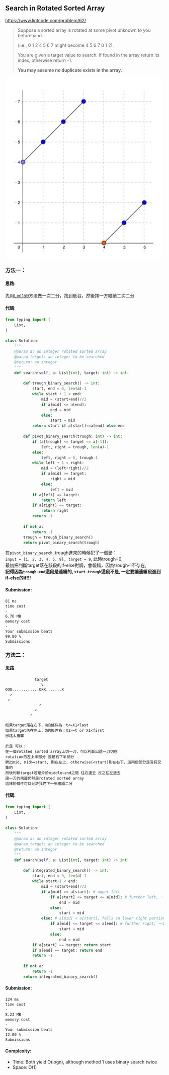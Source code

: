## Search in Rotated Sorted Array
https://www.lintcode.com/problem/62/
>Suppose a sorted array is rotated at some pivot unknown to you beforehand.
>
>(i.e., 0 1 2 4 5 6 7 might become 4 5 6 7 0 1 2).
>
>You are given a target value to search. If found in the array return its index, otherwise return -1.
>
>**You may assume no duplicate exists in the array.**

<img src="../images/62_159_Rotated-Sorted-Array.jpg" width="500px" />

### 方法一：
#### 思路:
先用[Lint159](https://github.com/chkao831/Algo_learning_notes/blob/main/BinarySearch/LintCode_159_Find-Minimum-in-Rotated-Sorted-Array.md)方法做一次二分，找到低谷，然後擇一方繼續二次二分
#### 代碼:
```python
from typing import (
    List,
)

class Solution:
    """
    @param a: an integer rotated sorted array
    @param target: an integer to be searched
    @return: an integer
    """
    def search(self, a: List[int], target: int) -> int:
        
        def trough_binary_search() -> int:
            start, end = 0, len(a)-1
            while start + 1 < end:
                mid = (start+end)//2
                if a[mid] <= a[end]:
                    end = mid
                else:
                    start = mid
            return start if a[start]<=a[end] else end

        def pivot_binary_search(trough: int) -> int:
            if (a[trough] <= target <= a[-1]):
                left, right = trough, len(a)-1
            else:
                left, right = 0, trough-1
            while left + 1 < right:
                mid = (left+right)//2
                if a[mid] >= target:
                    right = mid
                else:
                    left = mid
            if a[left] == target:
                return left
            if a[right] == target:
                return right
            return -1

        if not a: 
            return -1
        trough = trough_binary_search()
        return pivot_binary_search(trough)
```
在`pivot_binary_search`, trough進來的時候犯了一個錯：\
`input = [1, 2, 3, 4, 5, 9], target = 9`, 此時trough=0, \
最初把判斷target落在該段的if-else對調，會報錯，因為trough-1不存在, \
**記得因為`trough~end`這段是連續的, `start~trough`這段不是, 一定要讓連續段進到if-else的if!!!**
#### Submission:
```
81 ms
time cost
·
6.76 MB
memory cost
·
Your submission beats
99.80 %
Submissions
```

### 方法二：
#### 思路
```
             target
                v
OOO............OXX.......X
  ↗
 ↗
               ↗ 
             ↗
           ↗

如果target落在右下，X的條件為：t<=X1<last
如果target落在左上，X的條件為：X1>=t or X1<first
思路太複雜

於是 可以：
在一個rotated sorted array上切一刀，可以判斷出這一刀切在
rotation的左上半部分 還是右下半部分
劈出mid, mid>=start, 則在左上, otherwise(<start)則在右下，這兩個部分是沒有交集的
然後判斷target若是介於middle~end之間 往右邊去 反之往左邊去
這一刀的兩邊仍然是rotated sorted array
這樣的條件可以允許我們下一步繼續二分
```
#### 代碼:
```python
from typing import (
    List,
)

class Solution:
    """
    @param a: an integer rotated sorted array
    @param target: an integer to be searched
    @return: an integer
    """
    def search(self, a: List[int], target: int) -> int:
        
        def integrated_binary_search() -> int:
            start, end = 0, len(a)-1
            while start+1 < end:
                mid = (start+end)//2
                if a[mid] >= a[start]: # upper left
                    if a[start] <= target <= a[mid]: # further left, 一定要讓連續段進到if-else的if!!!
                        end = mid
                    else:
                        start = mid
                else: # a[mid] < a[start], falls in lower right portion
                    if a[mid] <= target <= a[end]: # further right, 一定要讓連續段進到if-else的if!!!
                        start = mid
                    else:
                        end = mid
            if a[start] == target: return start
            if a[end] == target: return end
            return -1

        if not a: 
            return -1
        return integrated_binary_search()
```
#### Submission:
```
124 ms
time cost
·
8.23 MB
memory cost
·
Your submission beats
12.00 %
Submissions
```
#### Complexity:
- Time: Both yield O(logn), although method 1 uses binary search twice
- Space: O(1)
